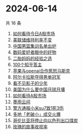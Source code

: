 # 2024-06-14

共 16 条

<!-- BEGIN -->
<!-- 最后更新时间 Fri Jun 14 2024 23:15:11 GMT+0800 (China Standard Time) -->

1. [如何看待今日A股市场](https://www.zhihu.com/search?q=如何看待今日A股市场)
1. [美联储维持利率不变](https://www.zhihu.com/search?q=美联储维持利率不变)
1. [中国男篮集训名单出炉](https://www.zhihu.com/search?q=中国男篮集训名单出炉)
1. [数码爱好者眼中的好物](https://www.zhihu.com/search?q=数码爱好者眼中的好物)
1. [二胎妈妈的经验之选](https://www.zhihu.com/search?q=二胎妈妈的经验之选)
1. [100个知乎答主](https://www.zhihu.com/search?q=100个知乎答主)
1. [苹果与openai合作惹怒马斯克](https://www.zhihu.com/search?q=苹果与openai合作惹怒马斯克)
1. [阿尔卡拉斯夺得男单冠军](https://www.zhihu.com/search?q=阿尔卡拉斯夺得男单冠军)
1. [看不见影子的少年](https://www.zhihu.com/search?q=看不见影子的少年)
1. [美国为什么要中国月球月壤](https://www.zhihu.com/search?q=美国为什么要中国月球月壤)
1. [如何看待A股市场](https://www.zhihu.com/search?q=如何看待A股市场)
1. [墨雨云间](https://www.zhihu.com/search?q=墨雨云间)
1. [警方通报小米su7致1死3伤](https://www.zhihu.com/search?q=警方通报小米su7致1死3伤)
1. [多地「老破小」成交火爆](https://www.zhihu.com/search?q=多地「老破小」成交火爆)
1. [哥伦比亚将停止向以色列出口煤炭](https://www.zhihu.com/search?q=哥伦比亚将停止向以色列出口煤炭)
1. [玫瑰的故事收视率](https://www.zhihu.com/search?q=玫瑰的故事收视率)

<!-- END -->
